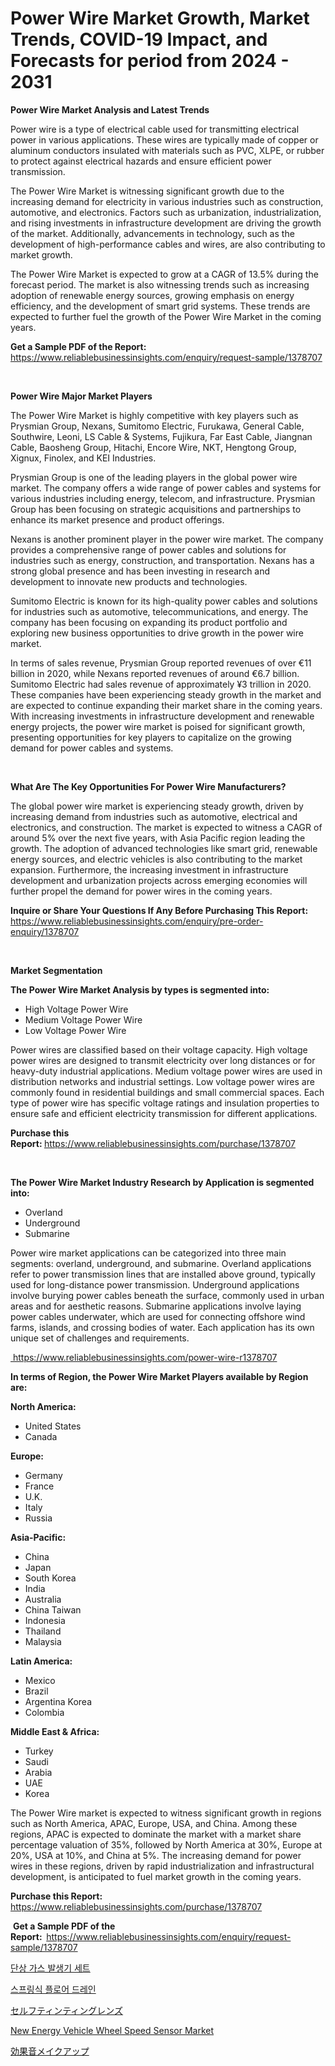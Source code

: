 <p><h1>Power Wire Market Growth, Market Trends, COVID-19 Impact, and Forecasts for period from 2024 - 2031</h1></p><p><strong>Power Wire Market Analysis and Latest Trends</strong></p>
<p><p>Power wire is a type of electrical cable used for transmitting electrical power in various applications. These wires are typically made of copper or aluminum conductors insulated with materials such as PVC, XLPE, or rubber to protect against electrical hazards and ensure efficient power transmission.</p><p>The Power Wire Market is witnessing significant growth due to the increasing demand for electricity in various industries such as construction, automotive, and electronics. Factors such as urbanization, industrialization, and rising investments in infrastructure development are driving the growth of the market. Additionally, advancements in technology, such as the development of high-performance cables and wires, are also contributing to market growth.</p><p>The Power Wire Market is expected to grow at a CAGR of 13.5% during the forecast period. The market is also witnessing trends such as increasing adoption of renewable energy sources, growing emphasis on energy efficiency, and the development of smart grid systems. These trends are expected to further fuel the growth of the Power Wire Market in the coming years.</p></p>
<p><strong>Get a Sample PDF of the Report:&nbsp;</strong> <a href="https://www.reliablebusinessinsights.com/enquiry/request-sample/1378707">https://www.reliablebusinessinsights.com/enquiry/request-sample/1378707</a></p>
<p>&nbsp;</p>
<p><strong>Power Wire Major Market Players</strong></p>
<p><p>The Power Wire Market is highly competitive with key players such as Prysmian Group, Nexans, Sumitomo Electric, Furukawa, General Cable, Southwire, Leoni, LS Cable & Systems, Fujikura, Far East Cable, Jiangnan Cable, Baosheng Group, Hitachi, Encore Wire, NKT, Hengtong Group, Xignux, Finolex, and KEI Industries. </p><p>Prysmian Group is one of the leading players in the global power wire market. The company offers a wide range of power cables and systems for various industries including energy, telecom, and infrastructure. Prysmian Group has been focusing on strategic acquisitions and partnerships to enhance its market presence and product offerings.</p><p>Nexans is another prominent player in the power wire market. The company provides a comprehensive range of power cables and solutions for industries such as energy, construction, and transportation. Nexans has a strong global presence and has been investing in research and development to innovate new products and technologies.</p><p>Sumitomo Electric is known for its high-quality power cables and solutions for industries such as automotive, telecommunications, and energy. The company has been focusing on expanding its product portfolio and exploring new business opportunities to drive growth in the power wire market.</p><p>In terms of sales revenue, Prysmian Group reported revenues of over €11 billion in 2020, while Nexans reported revenues of around €6.7 billion. Sumitomo Electric had sales revenue of approximately ¥3 trillion in 2020. These companies have been experiencing steady growth in the market and are expected to continue expanding their market share in the coming years. With increasing investments in infrastructure development and renewable energy projects, the power wire market is poised for significant growth, presenting opportunities for key players to capitalize on the growing demand for power cables and systems.</p></p>
<p>&nbsp;</p>
<p><strong>What Are The Key Opportunities For Power Wire Manufacturers?</strong></p>
<p><p>The global power wire market is experiencing steady growth, driven by increasing demand from industries such as automotive, electrical and electronics, and construction. The market is expected to witness a CAGR of around 5% over the next five years, with Asia Pacific region leading the growth. The adoption of advanced technologies like smart grid, renewable energy sources, and electric vehicles is also contributing to the market expansion. Furthermore, the increasing investment in infrastructure development and urbanization projects across emerging economies will further propel the demand for power wires in the coming years.</p></p>
<p><strong>Inquire or Share Your Questions If Any Before Purchasing This Report:</strong> <a href="https://www.reliablebusinessinsights.com/enquiry/pre-order-enquiry/1378707">https://www.reliablebusinessinsights.com/enquiry/pre-order-enquiry/1378707</a></p>
<p>&nbsp;</p>
<p><strong>Market Segmentation</strong></p>
<p><strong>The Power Wire Market Analysis by types is segmented into:</strong></p>
<p><ul><li>High Voltage Power Wire</li><li>Medium Voltage Power Wire</li><li>Low Voltage Power Wire</li></ul></p>
<p><p>Power wires are classified based on their voltage capacity. High voltage power wires are designed to transmit electricity over long distances or for heavy-duty industrial applications. Medium voltage power wires are used in distribution networks and industrial settings. Low voltage power wires are commonly found in residential buildings and small commercial spaces. Each type of power wire has specific voltage ratings and insulation properties to ensure safe and efficient electricity transmission for different applications.</p></p>
<p><strong>Purchase this Report:&nbsp;</strong><a href="https://www.reliablebusinessinsights.com/purchase/1378707">https://www.reliablebusinessinsights.com/purchase/1378707</a></p>
<p>&nbsp;</p>
<p><strong>The Power Wire Market Industry Research by Application is segmented into:</strong></p>
<p><ul><li>Overland</li><li>Underground</li><li>Submarine</li></ul></p>
<p><p>Power wire market applications can be categorized into three main segments: overland, underground, and submarine. Overland applications refer to power transmission lines that are installed above ground, typically used for long-distance power transmission. Underground applications involve burying power cables beneath the surface, commonly used in urban areas and for aesthetic reasons. Submarine applications involve laying power cables underwater, which are used for connecting offshore wind farms, islands, and crossing bodies of water. Each application has its own unique set of challenges and requirements.</p></p>
<p><a href="https://www.reliablebusinessinsights.com/power-wire-r1378707">&nbsp;https://www.reliablebusinessinsights.com/power-wire-r1378707</a></p>
<p><strong>In terms of Region, the Power Wire Market Players available by Region are:</strong></p>
<p>
    <p> <strong> North America: </strong>
        <ul>
            <li>United States</li>
            <li>Canada</li>
        </ul>
        </p> 
    <p> <strong> Europe: </strong>
        <ul>
            <li>Germany</li>
            <li>France</li>
            <li>U.K.</li>
            <li>Italy</li>
            <li>Russia</li>
        </ul>
        </p> 
    <p> <strong> Asia-Pacific: </strong>
        <ul>
            <li>China</li>
            <li>Japan</li>
            <li>South Korea</li>
            <li>India</li>
            <li>Australia</li>
            <li>China Taiwan</li>
            <li>Indonesia</li>
            <li>Thailand</li>
            <li>Malaysia</li>
        </ul>
        </p> 
    <p> <strong> Latin America: </strong>
        <ul>
            <li>Mexico</li>
            <li>Brazil</li>
            <li>Argentina Korea</li>
            <li>Colombia</li>
        </ul>
        </p> 
    <p> <strong> Middle East & Africa: </strong>
        <ul>
            <li>Turkey</li>
            <li>Saudi</li>
            <li>Arabia</li>
            <li>UAE</li>
            <li>Korea</li>
        </ul>
    </p>
    </p>
<p><p>The Power Wire market is expected to witness significant growth in regions such as North America, APAC, Europe, USA, and China. Among these regions, APAC is expected to dominate the market with a market share percentage valuation of 35%, followed by North America at 30%, Europe at 20%, USA at 10%, and China at 5%. The increasing demand for power wires in these regions, driven by rapid industrialization and infrastructural development, is anticipated to fuel market growth in the coming years.</p></p>
<p><strong>Purchase this Report: </strong><a href="https://www.reliablebusinessinsights.com/purchase/1378707">https://www.reliablebusinessinsights.com/purchase/1378707</a></p>
<p>&nbsp;<strong>Get a Sample PDF of the Report:&nbsp;&nbsp;</strong><a href="https://www.reliablebusinessinsights.com/enquiry/request-sample/1378707">https://www.reliablebusinessinsights.com/enquiry/request-sample/1378707</a></p>
<p><strong></strong></p>
<p><p><a href="https://github.com/vseigx30c9a1j/Market-Research-Report-List-2/blob/main/6166582116880.md">단상 가스 발생기 세트</a></p><p><a href="https://github.com/plelbej847484502/Market-Research-Report-List-2/blob/main/7457418116879.md">스프링식 플로어 드레인</a></p><p><a href="https://github.com/decker5351/Market-Research-Report-List-1/blob/main/8996179129406.md">セルフティンティングレンズ</a></p><p><a href="https://github.com/wusalecollins540tpqoz/Market-Research-Report-List-3/blob/main/new-energy-vehicle-wheel-speed-sensor-market.md">New Energy Vehicle Wheel Speed Sensor Market</a></p><p><a href="https://github.com/tubbs463/Market-Research-Report-List-1/blob/main/4401881129407.md">効果音メイクアップ</a></p></p>